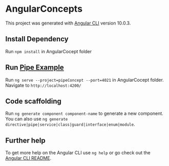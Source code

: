 # AngularConcepts

This project was generated with [Angular CLI](https://github.com/angular/angular-cli) version 10.0.3.

## Install Dependency

Run `npm install` in AngularCocept folder

## Run [Pipe Example](https://github.com/Singhak/AngularConcepts/tree/master/projects/pipeConcept)

Run `ng serve --project=pipeConcept --port=4021` in AngularCocept folder. Navigate to `http://localhost:4200/`

## Code scaffolding

Run `ng generate component component-name` to generate a new component. You can also use `ng generate directive|pipe|service|class|guard|interface|enum|module`.

## Further help

To get more help on the Angular CLI use `ng help` or go check out the [Angular CLI README](https://github.com/angular/angular-cli/blob/master/README.md).
